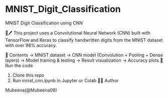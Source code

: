 # MNIST_Digit_Classification


MNIST Digit Classification using CNN 

🧠🖊️ This project uses a Convolutional Neural Network (CNN) built with TensorFlow and Keras to classify handwritten digits from the MNIST dataset with over 98% accuracy.

📂 Contents 
-> MNIST dataset 
-> CNN model (Convolution + Pooling + Dense layers) 
-> Model training & testing 
-> Result visualization 
-> Accuracy plots 
🚀 Run the code 
1. Clone this repo
2. Run mnist_cnn.ipynb in Jupyter or Colab
👨‍💻 Author

Mubeena(@Mubeena09)
